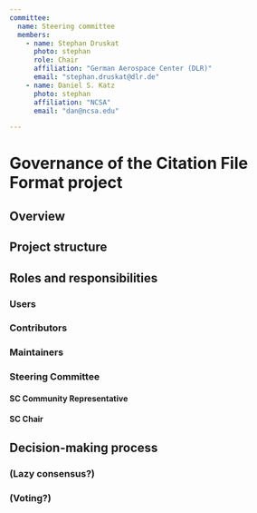 ```yaml
---
committee:
  name: Steering committee
  members:
    - name: Stephan Druskat
      photo: stephan
      role: Chair
      affiliation: "German Aerospace Center (DLR)"
      email: "stephan.druskat@dlr.de"
    - name: Daniel S. Katz
      photo: stephan
      affiliation: "NCSA"
      email: "dan@ncsa.edu"

---
```

# Governance of the Citation File Format project

## Overview

## Project structure

## Roles and responsibilities

### Users

### Contributors

### Maintainers

### Steering Committee

#### SC Community Representative

#### SC Chair

## Decision-making process

### (Lazy consensus?)

### (Voting?)
